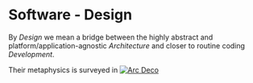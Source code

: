 # Software - Design

By *Design* we mean a bridge between the highly abstract and platform/application-agnostic *Architecture* and closer to routine coding *Development*.

Their metaphysics is surveyed in [![Arc Deco](../,,/_rsc/_img/ArcDeco/ArcDeco-bar-12px.jpg)](../../../ArcDeco/README.md)
